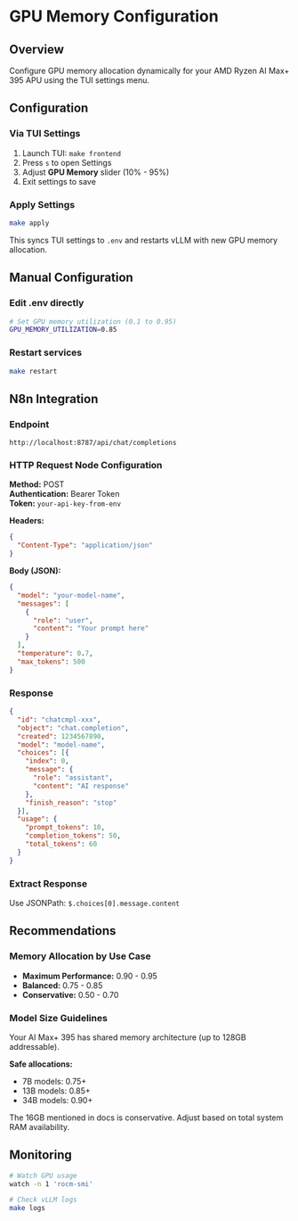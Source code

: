 # GPU Memory Configuration

## Overview
Configure GPU memory allocation dynamically for your AMD Ryzen AI Max+ 395 APU using the TUI settings menu.

## Configuration

### Via TUI Settings
1. Launch TUI: `make frontend`
2. Press `s` to open Settings
3. Adjust **GPU Memory** slider (10% - 95%)
4. Exit settings to save

### Apply Settings
```bash
make apply
```

This syncs TUI settings to `.env` and restarts vLLM with new GPU memory allocation.

## Manual Configuration

### Edit .env directly
```bash
# Set GPU memory utilization (0.1 to 0.95)
GPU_MEMORY_UTILIZATION=0.85
```

### Restart services
```bash
make restart
```

## N8n Integration

### Endpoint
```
http://localhost:8787/api/chat/completions
```

### HTTP Request Node Configuration
**Method:** POST  
**Authentication:** Bearer Token  
**Token:** `your-api-key-from-env`

**Headers:**
```json
{
  "Content-Type": "application/json"
}
```

**Body (JSON):**
```json
{
  "model": "your-model-name",
  "messages": [
    {
      "role": "user",
      "content": "Your prompt here"
    }
  ],
  "temperature": 0.7,
  "max_tokens": 500
}
```

### Response
```json
{
  "id": "chatcmpl-xxx",
  "object": "chat.completion",
  "created": 1234567890,
  "model": "model-name",
  "choices": [{
    "index": 0,
    "message": {
      "role": "assistant",
      "content": "AI response"
    },
    "finish_reason": "stop"
  }],
  "usage": {
    "prompt_tokens": 10,
    "completion_tokens": 50,
    "total_tokens": 60
  }
}
```

### Extract Response
Use JSONPath: `$.choices[0].message.content`

## Recommendations

### Memory Allocation by Use Case
- **Maximum Performance:** 0.90 - 0.95
- **Balanced:** 0.75 - 0.85
- **Conservative:** 0.50 - 0.70

### Model Size Guidelines
Your AI Max+ 395 has shared memory architecture (up to 128GB addressable).

**Safe allocations:**
- 7B models: 0.75+
- 13B models: 0.85+
- 34B models: 0.90+

The 16GB mentioned in docs is conservative. Adjust based on total system RAM availability.

## Monitoring
```bash
# Watch GPU usage
watch -n 1 'rocm-smi'

# Check vLLM logs
make logs
```
